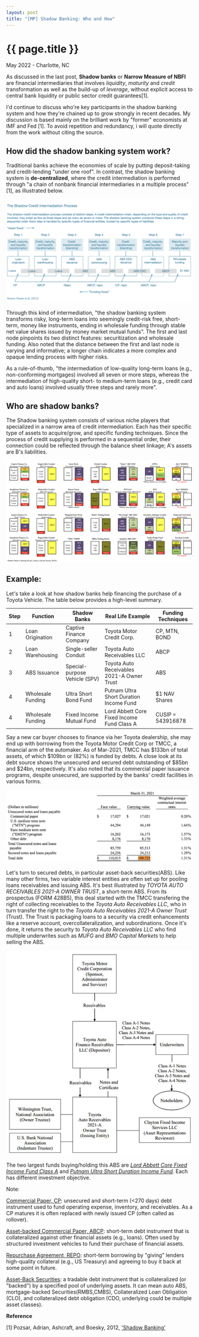 ```yaml
---
layout: post
title: "[MP] Shadow Banking: Who and How"
---
```


{{ page.title }}
================

<p class="meta">May 2022 - Charlotte, NC</p>

As discussed in the last post, **Shadow banks** or **Narrow Measure of NBFI** are financial intermediaries that involves *liquidity*, *maturity* and *credit* transformation as well as the build-up of *leverage*, without explicit access to central bank liquidity or public sector credit guarantees[1].  

I'd continue to discuss who're key participants in the shadow banking system and how they're chained up to grow strongly in recent decades. My discussion is based mainly on the brilliant work by "former" economists at IMF and Fed [1]. To avoid repetition and redundancy, i will quote directly from the work without citing the source.


## How did the shadow banking system work?

Traditional banks achieve the economies of scale by putting deposit-taking and credit-lending "under one roof". In contrast, the shadow banking system is **de-centralized**, where the credit intermediation is performed through "a chain of nonbank financial intermediaries in a multiple process"[1], as illustrated below.  

<a href="https://www.newyorkfed.org/medialibrary/media/research/economists/adrian/1306adri_A6.pdf">
  <img src="/images/posts_2022-06-01/NBFIs_Fed_how.png">
</a>

Through this kind of intermediation, "the shadow banking system transforms risky, long-term loans into seemingly credit-risk free, short-term, money like instruments, ending in wholesale funding through stable net value shares issued by money market mutual funds". The first and last node pinpoints its two distinct features: securitization and wholesale funding. Also noted that the distance between the first and last node is varying and informative; a longer chain indicates a more complex and opaque lending process with higher risks.

As a rule-of-thumb, "the intermediation of low-quality long-term loans (e.g., non-conforming mortgages) involved all seven or more steps, whereas the intermediation of high-quality short- to medium-term loans (e.g., credit card and auto loans) involved usually three steps and rarely more".


## Who are shadow banks?  

The Shadow banking system consists of various niche players that specialized in a narrow area of credit intermediation. Each has their specific type of assets to acquire/grow, and specific funding techniques. Since the process of credit supplying is performed in a sequential order, their connection could be reflected through the balance sheet linkage; A's assets are B's liabilities.

<a href="https://www.newyorkfed.org/medialibrary/media/research/economists/adrian/1306adri_A6.pdf">
  <img src="/images/posts_2022-06-01/NBFIs_Fed_who.png">
</a>

## Example:

Let's take a look at how shadow banks help financing the purchase of a Toyota Vehicle. The table below provides a high-level summary.

| Step | Function          | Shadow Banks                  | Real Life Example                          | Funding Techniques |
|------|-------------------|-------------------------------|--------------------------------------------|--------------------|
| 1    | Loan Origination  | Captive Finance Company       | Toyota Motor Credit Corp.                  | CP, MTN, BOND      |
| 2    | Loan Warehousing  | Single-seller Conduit         | Toyota Auto Receivables LLC                | ABCP               |
| 3    | ABS Issuance      | Special-purpose Vehicle (SPV) | Toyota Auto Receivables 2021-A Owner Trust | ABS                |
| 4    | Wholesale Funding | Ultra Short Bond Fund         | Putnam Ultra Short Duration Income Fund    | $1 NAV Shares      |
| 4    | Wholesale Funding | Fixed Income Mutual Fund      | Lord Abbett Core Fixed Income Fund Class A | CUSIP = 543916878  |


Say a new car buyer chooses to finance via her Toyota dealership, she may end up with borrowing from the Toyota Motor Credit Corp or TMCC, a financial arm of the automaker. As of Mar-2021, TMCC has $133bn of total assets, of which $109bn or (82%) is funded by debts. A close look at its debt source shows the unsecured and secured debt outstanding of $85bn and $24bn, respectively. It's also noted that its commercial paper issuance programs, despite unsecured, are supported by the banks' credit facilities in various forms.

<a href="https://www.toyotafinancial.com/content/dam/tmcc-webcommons/toyotafinancial/documents/investor-relations/sec-filings/2021/Annual%20Reports%20on%20Form%2010-K/june/FY%202021%20ended%20March%2031,%202021.html#CONSOLIDATED_BALANCE_SHEET">
  <img src="/images/posts_2022-06-01/NBFIs_TMCC_debt.png">
</a>


Let's turn to secured debts, in particular asset-back securities(ABS). Like many other firms, two variable interest entities are often set up for pooling loans receivables and issuing ABS. It's best illustrated by *TOYOTA AUTO RECEIVABLES 2021-A OWNER TRUST*, a short-term ABS. From its prospectus (FORM 428B5), this deal started with the TMCC transfering the right of collecting receivables to the *Toyota Auto Receivables LLC*, who in turn transfer the right to the *Toyota Auto Receivables 2021-A Owner Trust* (Trust). The Trust is packaging loans to a security via credit enhancements like a reserve account, overcollateralization, and subordinations. Once it's done, it returns the security to *Toyota Auto Receivables LLC* who find multiple underwrites such as *MUFG* and *BMO Capital Markets* to help selling the ABS.

<a href="https://sec.report/Document/0000929638-21-000207/">
  <img src="/images/posts_2022-06-01/NBFIs_TMCC_ABS.png">
</a>

The two largest funds buying/holding this ABS are [*Lord Abbett Core Fixed Income Fund Class A*](https://www.lordabbett.com/en/strategies/mutual-funds/core-fixed-income-fund.class-a.html) and [*Putnam Ultra Short Duration Income Fund*](https://www.putnam.com/individual/mutual-funds/funds/746-ultra-short-duration-income-fund/A). Each has different investment objective.


Note:

[Commercial Paper, CP](https://en.wikipedia.org/wiki/Commercial_paper): unsecured and short-term (<270 days) debt instrument used to fund operating expense, inventory, and receivables. As a CP matures it is often replaced with newly issued CP (often called as rollover).

[Asset-backed Commercial Paper, ABCP](https://en.wikipedia.org/wiki/Asset-backed_commercial_paper): short-term debt instrument that is collateralized against other financial assets (e.g., loans). Often used by structured investment vehicles to fund their purchase of financial assets.

[Repurchase Agreement, REPO](https://en.wikipedia.org/wiki/Repurchase_agreement): short-term borrowing by "giving" lenders high-quality collateral (e.g., US Treasury) and agreeing to buy it back at some point in future.  

[Asset-Back Securities](https://en.wikipedia.org/wiki/Asset-backed_security): a tradable debt instrument that is collateralized (or "backed") by a specified pool of underlying assets. It can mean auto ABS, mortgage-backed Securities(RMBS,CMBS), Collateralized Loan Obligation (CLO), and collateralized debt obligation (CDO, underlying could be multiple asset classes).   


**Reference**

[1] Pozsar, Adrian, Ashcraft, and Boesky, 2012, ['Shadow Banking'](https://www.newyorkfed.org/medialibrary/media/research/staff_reports/sr458.pdf)
